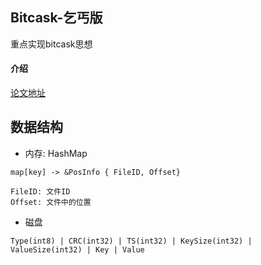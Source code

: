 ## Bitcask-乞丐版

重点实现bitcask思想

####  介绍
[论文地址](https://riak.com/assets/bitcask-intro.pdf)

## 数据结构
- 内存: HashMap
```
map[key] -> &PosInfo { FileID, Offset}

FileID: 文件ID
Offset: 文件中的位置
```

- 磁盘
```
Type(int8) | CRC(int32) | TS(int32) | KeySize(int32) | ValueSize(int32) | Key | Value
```